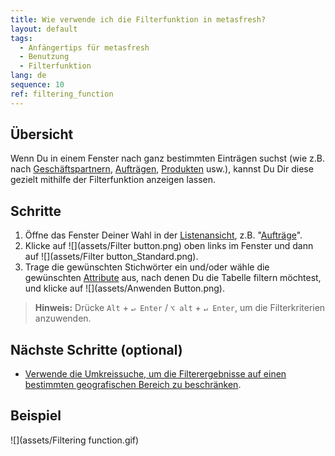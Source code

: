 ```yaml
---
title: Wie verwende ich die Filterfunktion in metasfresh?
layout: default
tags:
  - Anfängertips für metasfresh
  - Benutzung
  - Filterfunktion
lang: de
sequence: 10
ref: filtering_function
---
```


## Übersicht
Wenn Du in einem Fenster nach ganz bestimmten Einträgen suchst (wie z.B. nach [Geschäftspartnern](Neuer_Geschaeftspartner), [Aufträgen](Auftrag_erfassen), [Produkten](NeuesProdukt) usw.), kannst Du Dir diese gezielt mithilfe der Filterfunktion anzeigen lassen.

## Schritte
1. Öffne das Fenster Deiner Wahl in der [Listenansicht](Ansichten), z.B. "[Aufträge](Menu)".
1. Klicke auf ![](assets/Filter button.png) oben links im Fenster und dann auf ![](assets/Filter button_Standard.png).
1. Trage die gewünschten Stichwörter ein und/oder wähle die gewünschten [Attribute](Attribute_GP_hinzufuegen) aus, nach denen Du die Tabelle filtern möchtest, und klicke auf ![](assets/Anwenden Button.png).
 >**Hinweis:** Drücke `Alt` + `↵ Enter` / `⌥ alt` + `↵ Enter`, um die Filterkriterien anzuwenden.

## Nächste Schritte (optional)
- [Verwende die Umkreissuche, um die Filterergebnisse auf einen bestimmten geografischen Bereich zu beschränken](Umkreissuche_Geocoding).

## Beispiel
![](assets/Filtering function.gif)
